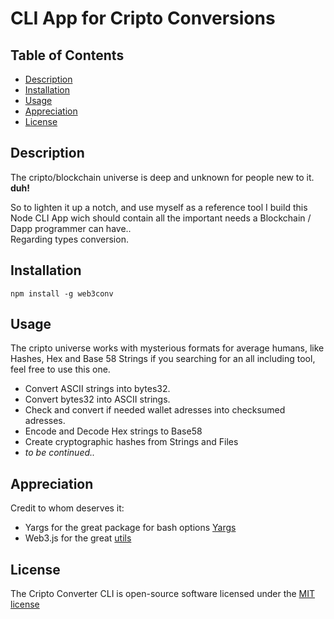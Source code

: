 # CLI App for Cripto Conversions

## Table of Contents

- [Description](#description)
- [Installation](#installation)
- [Usage](#usage)
- [Appreciation](#appreciation)
- [License](#license)

<a name="description"></a>

## Description

The cripto/blockchain universe is deep and unknown for people new to it. **duh!**

So to lighten it up a notch, and use myself as a reference tool I build this Node CLI App wich should contain all the important needs a Blockchain / Dapp programmer can have..  
Regarding types conversion.

<a name="installation"></a>

## Installation

```shell
npm install -g web3conv
```

<a name="usage"></a>

## Usage

The cripto universe works with mysterious formats for average humans, like Hashes, Hex and Base 58 Strings if you searching for an all including tool, feel free to use this one.

- Convert ASCII strings into bytes32.
- Convert bytes32 into ASCII strings.
- Check and convert if needed wallet adresses into checksumed adresses.
- Encode and Decode Hex strings to Base58
- Create cryptographic hashes from Strings and Files
- _to be continued.._

<a name="appreciation"></a>

## Appreciation

Credit to whom deserves it:

- Yargs for the great package for bash options [Yargs](https://github.com/yargs/yargs)
- Web3.js for the great [utils](https://github.com/ethereum/web3.js)

<a name="license"></a>

## License

The Cripto Converter CLI is open-source software licensed under the [MIT license](https://opensource.org/licenses/MIT)

